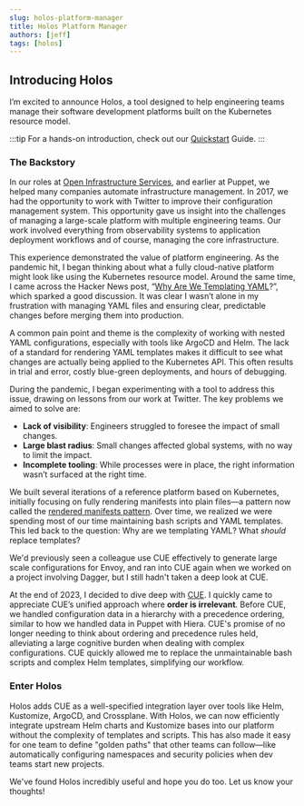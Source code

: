 ```yaml
---
slug: holos-platform-manager
title: Holos Platform Manager
authors: [jeff]
tags: [holos]
---
```


## Introducing Holos

I’m excited to announce Holos, a tool designed to help engineering teams
manage their software development platforms built on the Kubernetes resource
model.

:::tip
For a hands-on introduction, check out our [Quickstart] Guide.
:::

<!-- truncate -->

### The Backstory

In our roles at [Open Infrastructure Services], and earlier at Puppet, we helped
many companies automate infrastructure management. In 2017, we had the
opportunity to work with Twitter to improve their configuration management
system.  This opportunity gave us insight into the challenges of managing a
large-scale platform with multiple engineering teams. Our work involved
everything from observability systems to application deployment workflows and of
course, managing the core infrastructure.

This experience demonstrated the value of platform engineering. As the pandemic
hit, I began thinking about what a fully cloud-native platform might look like
using the Kubernetes resource model. Around the same time, I came across the
Hacker News post, “[Why Are We Templating YAML]?”, which sparked a good
discussion. It was clear I wasn’t alone in my frustration with managing YAML
files and ensuring clear, predictable changes before merging them into
production.

A common pain point and theme is the complexity of working with nested YAML
configurations, especially with tools like ArgoCD and Helm. The lack of a
standard for rendering YAML templates makes it difficult to see what changes are
actually being applied to the Kubernetes API. This often results in trial and
error, costly blue-green deployments, and hours of debugging.

During the pandemic, I began experimenting with a tool to address this issue,
drawing on lessons from our work at Twitter. The key problems we aimed to solve
are:

- **Lack of visibility**: Engineers struggled to foresee the impact of small changes.
- **Large blast radius**: Small changes affected global systems, with no way to limit the impact.
- **Incomplete tooling**: While processes were in place, the right information wasn’t surfaced at the right time.

We built several iterations of a reference platform based on Kubernetes,
initially focusing on fully rendering manifests into plain files—a pattern now
called the [rendered manifests pattern]. Over time, we realized we were spending
most of our time maintaining bash scripts and YAML templates. This led back to
the question: Why are we templating YAML? What _should_ replace templates?

We'd previously seen a colleague use CUE effectively to generate large scale
configurations for Envoy, and ran into CUE again when we worked on a project
involving Dagger, but I still hadn't taken a deep look at CUE.

At the end of 2023, I decided to dive deep with [CUE].  I quickly came to
appreciate CUE’s unified approach where **order is irrelevant**.  Before CUE, we
handled configuration data in a hierarchy with a precedence ordering, similar to
how we handled data in Puppet with Hiera.  CUE's promise of no longer needing to
think about ordering and precedence rules held, alleviating a large cognitive
burden when dealing with complex configurations. CUE quickly allowed me to
replace the unmaintainable bash scripts and complex Helm templates, simplifying
our workflow.

### Enter Holos

Holos adds CUE as a well-specified integration layer over tools like Helm,
Kustomize, ArgoCD, and Crossplane. With Holos, we can now efficiently integrate
upstream Helm charts and Kustomize bases into our platform without the
complexity of templates and scripts. This has also made it easy for one team to
define "golden paths" that other teams can follow—like automatically configuring
namespaces and security policies when dev teams start new projects.

We've found Holos incredibly useful and hope you do too. Let us know your
thoughts!

[Guides]: /docs/guides/
[API Reference]: /docs/api/
[Quickstart]: /docs/quickstart/
[CUE]: https://cuelang.org/
[Author API]: /docs/api/author/
[Core API]: /docs/api/core/
[Open Infrastructure Services]: https://openinfrastructure.co/
[Why are we templating YAML]: https://hn.algolia.com/?dateRange=all&page=0&prefix=false&query=https%3A%2F%2Fleebriggs.co.uk%2Fblog%2F2019%2F02%2F07%2Fwhy-are-we-templating-yaml&sort=byDate&type=story

[Holos]: https://holos.run/
[Quickstart]: /docs/quickstart/
[rendered manifests pattern]: https://akuity.io/blog/the-rendered-manifests-pattern/
